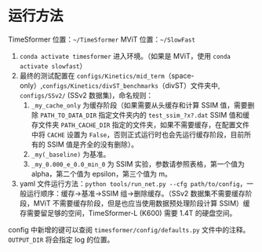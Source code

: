 # 运行方法

TimeSformer 位置：`~/TimeSformer`
MViT 位置：`~/SlowFast`

1. `conda activate timesformer` 进入环境。（如果是 MViT，使用 `conda activate slowfast`）
2. 最终的测试配置在 `configs/Kinetics/mid_term`（space-only）,`configs/Kinetics/divST_benchmarks`（divST）文件夹中, `configs/SSv2/` (SSv2 数据集)，命名规则：
    1. `_my_cache_only` 为缓存阶段（如果需要从头缓存和计算 SSIM 值，需要删除 `PATH_TO_DATA_DIR` 指定文件夹内的 `test_ssim_?x?.dat` SSIM 值和缓存文件夹 `PATH_CACHE_DIR` 指定的文件夹，如果不需要缓存，在配置文件中将 `CACHE` 设置为 `False`，否则正式运行时也会先运行缓存阶段，目前所有的 SSIM 值是齐全的没有删除）。
    2. `_my(_baseline)` 为基准。
    3. `_my_0.000_e_0.0_min_0` 为 SSIM 实验，参数请参照表格，第一个值为 alpha，第二个值为 epsilon，第三个值为 m。
3. yaml 文件运行方法：`python tools/run_net.py --cfg path/to/config`，一般运行顺序：缓存->基准->SSIM 组->删除缓存。（SSv2 数据集不需要缓存阶段，MViT 不需要缓存阶段，但是也应当使用数据预处理阶段计算 SSIM）缓存需要留足够的空间，TimeSformer-L (K600) 需要 1.4T 的硬盘空间。

config 中新增的键可以查阅 `timesformer/config/defaults.py` 文件中的注释。
`OUTPUT_DIR` 将会指定 log 的位置。
